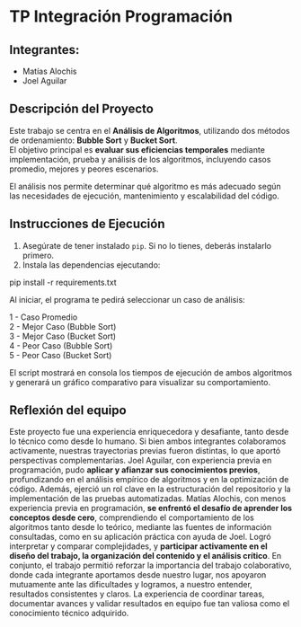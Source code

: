 # TP Integración Programación

## Integrantes:
- Matías Alochis  
- Joel Aguilar

##  Descripción del Proyecto

Este trabajo se centra en el **Análisis de Algoritmos**, utilizando dos métodos de ordenamiento: **Bubble Sort** y **Bucket Sort**.  
El objetivo principal es **evaluar sus eficiencias temporales** mediante implementación, prueba y análisis de los algoritmos, incluyendo casos promedio, mejores y peores escenarios.

El análisis nos permite determinar qué algoritmo es más adecuado según las necesidades de ejecución, mantenimiento y escalabilidad del código.

## Instrucciones de Ejecución

1. Asegúrate de tener instalado `pip`. Si no lo tienes, deberás instalarlo primero.
2. Instala las dependencias ejecutando:


pip install -r requirements.txt

Al iniciar, el programa te pedirá seleccionar un caso de análisis:

1 - Caso Promedio  
2 - Mejor Caso (Bubble Sort)  
3 - Mejor Caso (Bucket Sort)  
4 - Peor Caso (Bubble Sort)  
5 - Peor Caso (Bucket Sort)

El script mostrará en consola los tiempos de ejecución de ambos algoritmos y generará un gráfico comparativo para visualizar su comportamiento.

## Reflexión del equipo

Este proyecto fue una experiencia enriquecedora y desafiante, tanto desde lo técnico como desde lo humano. Si bien ambos integrantes colaboramos activamente, nuestras trayectorias previas fueron distintas, lo que aportó perspectivas complementarias.
Joel Aguilar, con experiencia previa en programación, pudo **aplicar y afianzar sus conocimientos previos**,
profundizando en el análisis empírico de algoritmos y en la optimización de código.
Además, ejerció un rol clave en la estructuración del repositorio y la implementación de las pruebas automatizadas.
Matías Alochis, con menos experiencia previa en programación, **se enfrentó el desafío de aprender los conceptos desde cero**,
comprendiendo el comportamiento de los algoritmos tanto desde lo teórico, mediante las fuentes de información consultadas,
como en su aplicación práctica con ayuda de Joel. Logró interpretar y comparar complejidades, y **participar activamente en el diseño del trabajo, la organización del contenido y el análisis crítico**.
En conjunto, el trabajo permitió reforzar la importancia del trabajo colaborativo, donde cada integrante aportamos desde nuestro lugar,
nos apoyaron mutuamente ante las dificultades y logramos, a nuestro entender, resultados consistentes y claros.
La experiencia de coordinar tareas, documentar avances y validar resultados en equipo fue tan valiosa como el conocimiento técnico adquirido.
